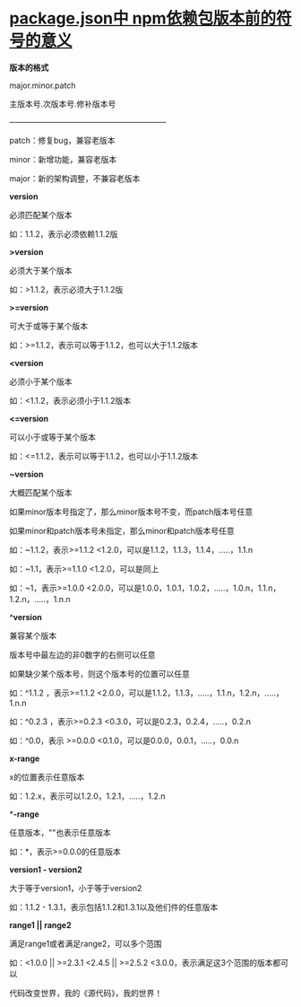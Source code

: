 # [package.json中 npm依赖包版本前的符号的意义](https://www.cnblogs.com/wshiqtb/p/6395029.html)

 **版本的格式**

major.minor.patch

主版本号.次版本号.修补版本号

————————————————————

patch：修复bug，兼容老版本

minor：新增功能，兼容老版本

major：新的架构调整，不兼容老版本

 

**version**

必须匹配某个版本

如：1.1.2，表示必须依赖1.1.2版

 

**>version**

必须大于某个版本

如：>1.1.2，表示必须大于1.1.2版

 

**>=version**

可大于或等于某个版本

如：>=1.1.2，表示可以等于1.1.2，也可以大于1.1.2版本

 

**<version**

必须小于某个版本 

如：<1.1.2，表示必须小于1.1.2版本

 

**<=version**

可以小于或等于某个版本

如：<=1.1.2，表示可以等于1.1.2，也可以小于1.1.2版本

 

**~version**

大概匹配某个版本

如果minor版本号指定了，那么minor版本号不变，而patch版本号任意

如果minor和patch版本号未指定，那么minor和patch版本号任意

如：~1.1.2，表示>=1.1.2 <1.2.0，可以是1.1.2，1.1.3，1.1.4，.....，1.1.n 

如：~1.1，表示>=1.1.0 <1.2.0，可以是同上

如：~1，表示>=1.0.0 <2.0.0，可以是1.0.0，1.0.1，1.0.2，.....，1.0.n，1.1.n，1.2.n，.....，1.n.n

 

**^version**

兼容某个版本

版本号中最左边的非0数字的右侧可以任意

如果缺少某个版本号，则这个版本号的位置可以任意

如：^1.1.2 ，表示>=1.1.2 <2.0.0，可以是1.1.2，1.1.3，.....，1.1.n，1.2.n，.....，1.n.n

如：^0.2.3 ，表示>=0.2.3 <0.3.0，可以是0.2.3，0.2.4，.....，0.2.n

如：^0.0，表示 >=0.0.0 <0.1.0，可以是0.0.0，0.0.1，.....，0.0.n

 

**x-range**

x的位置表示任意版本

如：1.2.x，表示可以1.2.0，1.2.1，.....，1.2.n

 

***-range**

任意版本，""也表示任意版本

如：*，表示>=0.0.0的任意版本

 

**version1 - version2**

大于等于version1，小于等于version2

如：1.1.2 - 1.3.1，表示包括1.1.2和1.3.1以及他们件的任意版本

 

**range1 || range2**

满足range1或者满足range2，可以多个范围

如：<1.0.0 || >=2.3.1 <2.4.5 || >=2.5.2 <3.0.0，表示满足这3个范围的版本都可以

代码改变世界，我的《源代码》，我的世界！